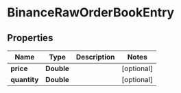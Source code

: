 # BinanceRawOrderBookEntry

## Properties
Name | Type | Description | Notes
------------ | ------------- | ------------- | -------------
**price** | **Double** |  |  [optional]
**quantity** | **Double** |  |  [optional]
